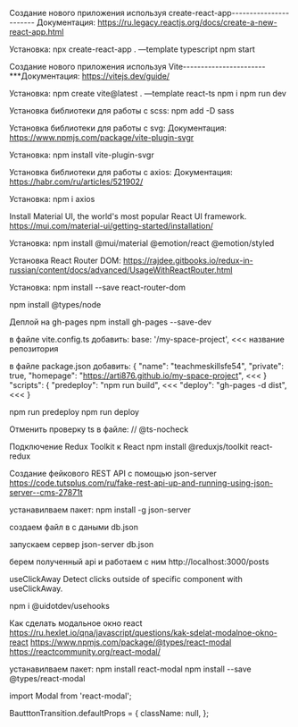 Создание нового приложения используя create-react-app-----------------------
Документация:
https://ru.legacy.reactjs.org/docs/create-a-new-react-app.html

Установка:
npx create-react-app . —template typescript
npm start


Создание нового приложения используя Vite-----------------------
***Документация:
https://vitejs.dev/guide/

Установка:
npm create vite@latest . —template react-ts
npm i
npm run dev


Установка библиотеки для работы с scss:
npm add -D sass


Установка библиотеки для работы с svg:
Документация:
https://www.npmjs.com/package/vite-plugin-svgr

Установка:
npm install vite-plugin-svgr


Установка библиотеки для работы с axios:
Документация:
https://habr.com/ru/articles/521902/

Установка:
npm i axios


Install Material UI, the world's most popular React UI framework.
https://mui.com/material-ui/getting-started/installation/

Установка:
npm install @mui/material @emotion/react @emotion/styled


Установка React Router DOM:
https://rajdee.gitbooks.io/redux-in-russian/content/docs/advanced/UsageWithReactRouter.html

Установка:
npm install --save react-router-dom

npm install @types/node


Деплой на gh-pages
npm install gh-pages --save-dev

в файле vite.config.ts добавить:
  base: '/my-space-project', <<< название репозитория

в файле package.json добавить:
{
  "name": "teachmeskillsfe54",
  "private": true,
  "homepage": "https://arti876.github.io/my-space-project", <<<
}
    "scripts": {
    "predeploy": "npm run build", <<<
    "deploy": "gh-pages -d dist", <<<
    }

npm run predeploy
npm run deploy


Отменить проверку ts в файле:
// @ts-nocheck


Подключение Redux Toolkit к React
npm install @reduxjs/toolkit react-redux


Создание фейкового REST API с помощью json-server
https://code.tutsplus.com/ru/fake-rest-api-up-and-running-using-json-server--cms-27871t

устанавилваем пакет:
npm install -g json-server

создаем файл в с даными db.json

запускаем сервер
json-server db.json

берем полученный api и работаем с ним
http://localhost:3000/posts


useClickAway
Detect clicks outside of specific component with useClickAway.

npm i @uidotdev/usehooks


Как сделать модальное окно react
https://ru.hexlet.io/qna/javascript/questions/kak-sdelat-modalnoe-okno-react
https://www.npmjs.com/package/@types/react-modal
https://reactcommunity.org/react-modal/

устанавилваем пакет:
npm install react-modal
npm install --save @types/react-modal

import Modal from 'react-modal';

BautttonTransition.defaultProps = {
  className: null,
};

